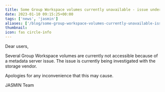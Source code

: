 ```yaml
---
title: Some Group Workspace volumes currently unavailable - issue under investigation
date: 2023-01-10 09:15:25+00:00
tags: ['news', 'jasmin']
aliases: ['/blog/some-group-workspace-volumes-currently-unavailable-issue-under-investigation']
thumbnail: 
icon: fas circle-info
---
```


Dear users,  
  
Several Group Workspace volumes are currently not accessible because of a metadata server issue. The issue is currently being investigated with the storage vendor.   
  
Apologies for any inconvenience that this may cause.   
  
JASMIN Team


